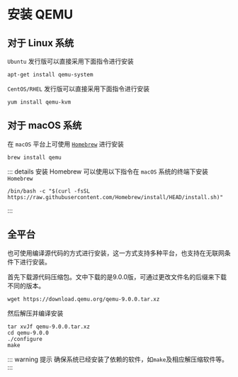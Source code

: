 # 安装 QEMU

## 对于 Linux 系统

`Ubuntu` 发行版可以直接采用下面指令进行安装

```shell
apt-get install qemu-system
```

`CentOS/RHEL` 发行版可以直接采用下面指令进行安装

```shell
yum install qemu-kvm
```

## 对于 macOS 系统

在 `macOS` 平台上可使用 [`Homebrew`](https://brew.sh) 进行安装

```shell
brew install qemu
```

::: details 安装 Homebrew
可以使用以下指令在 `macOS` 系统的终端下安装 `Homebrew`

```shell
/bin/bash -c "$(curl -fsSL https://raw.githubusercontent.com/Homebrew/install/HEAD/install.sh)"
```
:::

## 全平台

也可使用编译源代码的方式进行安装，这一方式支持多种平台，也支持在无联网条件下进行安装。

首先下载源代码压缩包。文中下载的是9.0.0版，可通过更改文件名的后缀来下载不同的版本。

```shell
wget https://download.qemu.org/qemu-9.0.0.tar.xz
```

然后解压并编译安装

```shell
tar xvJf qemu-9.0.0.tar.xz
cd qemu-9.0.0
./configure
make
```

::: warning 提示
确保系统已经安装了依赖的软件，如`make`及相应解压缩软件等。
:::
